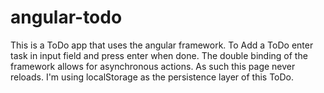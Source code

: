 # angular-todo

This is a ToDo app that uses the angular framework.
To Add a ToDo enter task in input field and press enter when done.
The double binding of the framework allows for asynchronous actions.  As such this page never reloads.
I'm using localStorage as the persistence layer of this ToDo.